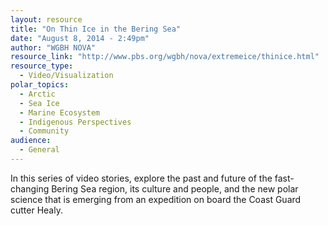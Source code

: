 ```yaml
---
layout: resource
title: "On Thin Ice in the Bering Sea"
date: "August 8, 2014 - 2:49pm"
author: "WGBH NOVA"
resource_link: "http://www.pbs.org/wgbh/nova/extremeice/thinice.html"
resource_type:
  - Video/Visualization
polar_topics:
  - Arctic
  - Sea Ice
  - Marine Ecosystem
  - Indigenous Perspectives
  - Community
audience:
  - General
---
```


In this series of video stories, explore the past and future of the fast-changing Bering Sea region, its culture and people, and the new polar science that is emerging from an expedition on board the Coast Guard cutter Healy.